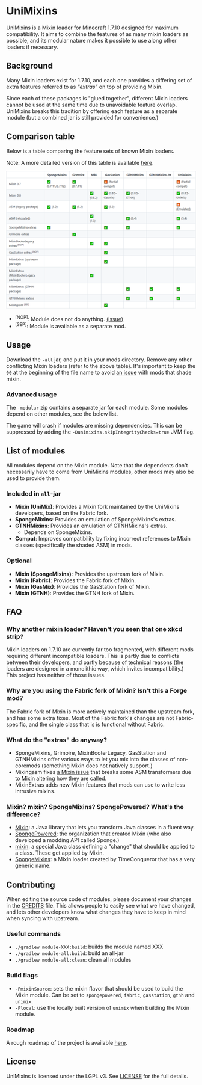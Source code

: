 # UniMixins

UniMixins is a Mixin loader for Minecraft 1.7.10 designed for maximum compatibility. It aims to combine the features of as many mixin loaders as possible, and its modular nature makes it possible to use along other loaders if necessary.

## Background

Many Mixin loaders exist for 1.7.10, and each one provides a differing set of extra features referred to as *"extras"* on top of providing Mixin.

Since each of these packages is "glued together", different Mixin loaders cannot be used at the same time due to unavoidable feature overlap. UniMixins breaks this tradition by offering each feature as a separate module (but a combined jar is still provided for convenience.)

## Comparison table

Below is a table comparing the feature sets of known Mixin loaders.

Note: A more detailed version of this table is available [here](https://legacymoddingmc.github.io/wiki/#comparison-of-1.7.10-mixin-loaders/).

<picture>
  <source srcset="docs/comparison-chart-dark.png" media="(prefers-color-scheme: dark)">
  <img src="docs/comparison-chart.png">
</picture>

* <sup>[NOP]</sup>: Module does not do anything. [(issue)](https://github.com/FalsePattern/GasStation/issues/15)
* <sup>[SEP]</sup>: Module is available as a separate mod.

## Usage

Download the `-all` jar, and put it in your mods directory. Remove any other conflicting Mixin loaders (refer to the above table). It's important to keep the `00` at the beginning of the file name to avoid [an issue](https://github.com/tox1cozZ/mixin-booter-legacy/issues/1) with mods that shade mixin.

### Advanced usage

The `-modular` zip contains a separate jar for each module. Some modules depend on other modules, see the below list.

The game will crash if modules are missing dependencies. This can be suppressed by adding the `-Dunimixins.skipIntegrityChecks=true` JVM flag.

## List of modules

All modules depend on the Mixin module. Note that the dependents don't necessarily have to come from UniMixins modules, other mods may also be used to provide them.

### Included in `all`-jar

* **Mixin (UniMix)**: Provides a Mixin fork maintained by the UniMixins developers, based on the Fabric fork.
* **SpongeMixins**: Provides an emulation of SpongeMixins's extras.
* **GTNHMixins**: Provides an emulation of GTNHMixins's extras.
    * Depends on SpongeMixins.
* **Compat**: Improves compatibility by fixing incorrect references to Mixin classes (specifically the shaded ASM) in mods.

### Optional

* **Mixin (SpongeMixins)**: Provides the upstream fork of Mixin.
* **Mixin (Fabric)**: Provides the Fabric fork of Mixin.
* **Mixin (GasMix)**: Provides the GasStation fork of Mixin.
* **Mixin (GTNH)**: Provides the GTNH fork of Mixin.

## FAQ

### Why another mixin loader? Haven't you seen that one xkcd strip?

Mixin loaders on 1.7.10 are currently far too fragmented, with different mods requiring different incompatible loaders. This is partly due to conflicts between their developers, and partly because of technical reasons (the loaders are designed in a monolithic way, which invites incompatibility.) This project has neither of those issues.

### Why are you using the Fabric fork of Mixin? Isn't this a Forge mod?

The Fabric fork of Mixin is more actively maintained than the upstream fork, and has some extra fixes. Most of the Fabric fork's changes are not Fabric-specific, and the single class that is is functional without Fabric.

### What do the "extras" do anyway?

* SpongeMixins, Grimoire, MixinBooterLegacy, GasStation and GTNHMixins offer various ways to let you mix into the classes of non-coremods (something Mixin does not natively support.)
* Mixingasm fixes [a Mixin issue](https://github.com/SpongePowered/Mixin/issues/309) that breaks some ASM transformers due to Mixin altering how they are called.
* MixinExtras adds new Mixin features that mods can use to write less intrusive mixins.

### Mixin? mixin? SpongeMixins? SpongePowered? What's the difference?

* [Mixin](https://github.com/SpongePowered/Mixin): a Java library that lets you transform Java classes in a fluent way.
* [SpongePowered](https://spongepowered.org/): the organization that created Mixin (who also developed a modding API called Sponge.)
* [mixin](https://github.com/SpongePowered/Mixin/wiki/Introduction-to-Mixins---Understanding-Mixin-Architecture#4-only-you-mixins-can-save-mankind): a special Java class defining a "change" that should be applied to a class. These get applied by Mixin.
* [SpongeMixins](https://github.com/TimeConqueror/SpongeMixins): a Mixin loader created by TimeConqueror that has a very generic name.

## Contributing

When editing the source code of modules, please document your changes in the [CREDITS](CREDITS) file. This allows people to easily see what we have changed, and lets other developers know what changes they have to keep in mind when syncing with upstream.

### Useful commands

* `./gradlew module-XXX:build`: builds the module named XXX
* `./gradlew module-all:build`: build an all-jar
* `./gradlew module-all:clean`: clean all modules

### Build flags
* `-PmixinSource`: sets the mixin flavor that should be used to build the Mixin module. Can be set to `spongepowered`, `fabric`, `gasstation`, `gtnh` and `unimix`.
* `-Plocal`: use the locally built version of `unimix` when building the Mixin module.

### Roadmap

A rough roadmap of the project is available [here](https://gist.github.com/makamys/5eaf2ebb878b74213630eae122460f00).

## License

UniMixins is licensed under the LGPL v3. See [LICENSE](LICENSE) for the full details.
